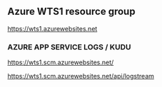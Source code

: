 
## Azure WTS1 resource group

https://wts1.azurewebsites.net



### AZURE APP SERVICE LOGS / KUDU

https://wts1.scm.azurewebsites.net/

https://wts1.scm.azurewebsites.net/api/logstream


